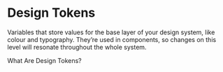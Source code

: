 # Design Tokens

Variables that store values for the base layer of your design system, like colour and typography. They’re used in components, so changes on this level will resonate throughout the whole system.

<BadgeLink colorScheme='yellow' badgeText='Read' href='https://xd.adobe.com/ideas/principles/design-systems/what-are-design-tokens/'>What Are Design Tokens?</BadgeLink>
